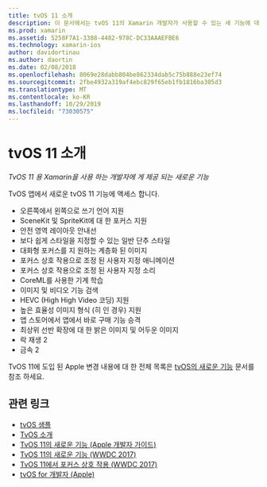 ```yaml
---
title: tvOS 11 소개
description: 이 문서에서는 tvOS 11의 Xamarin 개발자가 사용할 수 있는 새 기능에 대 한 간략 한 개요를 제공 하 고 Apple의 릴리스 정보에 대 한 링크를 제공 합니다.
ms.prod: xamarin
ms.assetid: 5258F7A1-3388-4482-978C-DC33AAAEFBE6
ms.technology: xamarin-ios
author: davidortinau
ms.author: daortin
ms.date: 02/08/2018
ms.openlocfilehash: 8069e28dabb804be862334dab5c75b888e23ef74
ms.sourcegitcommit: 2fbe4932a319af4ebc829f65eb1fb1816ba305d3
ms.translationtype: MT
ms.contentlocale: ko-KR
ms.lasthandoff: 10/29/2019
ms.locfileid: "73030575"
---
```

# <a name="introduction-to-tvos-11"></a>tvOS 11 소개

_TvOS 11 용 Xamarin을 사용 하는 개발자에 게 제공 되는 새로운 기능_

TvOS 앱에서 새로운 tvOS 11 기능에 액세스 합니다.

- 오른쪽에서 왼쪽으로 쓰기 언어 지원 
- SceneKit 및 SpriteKit에 대 한 포커스 지원
- 안전 영역 레이아웃 안내선 
- 보다 쉽게 스타일을 지정할 수 있는 일반 단추 스타일
- 대화형 포커스를 지 원하는 계층화 된 이미지
- 포커스 상호 작용으로 조정 된 사용자 지정 애니메이션
- 포커스 상호 작용으로 조정 된 사용자 지정 소리
- CoreML를 사용한 기계 학습
- 이미지 및 비디오 기능 검색
- HEVC (High High Video 코딩) 지원
- 높은 효율성 이미지 형식 (히 인 경우) 지원
- 앱 스토어에서 앱에서 바로 구매 기능 승격
- 최상위 선반 확장에 대 한 밝은 이미지 및 어두운 이미지
- 락 재생 2
- 금속 2

TvOS 11에 도입 된 Apple 변경 내용에 대 한 전체 목록은 [tvOS의 새로운 기능](https://developer.apple.com/library/content/releasenotes/General/WhatsNewinTVOS/Articles/tvOS_11_0.html) 문서를 참조 하세요.

## <a name="related-links"></a>관련 링크

- [tvOS 샘플](https://docs.microsoft.com/samples/browse/?products=xamarin&term=Xamarin.iOS+tvOS)
- [TvOS 소개](~/ios/tvos/index.md)
- [TvOS 11의 새로운 기능 (Apple 개발자 가이드)](https://developer.apple.com/library/content/releasenotes/General/WhatsNewinTVOS/Articles/tvOS_11_0.html)
- [TvOS 11의 새로운 기능 (WWDC 2017)](https://developer.apple.com/videos/play/wwdc2017/209/)
- [TvOS 11에서 포커스 상호 작용 (WWDC 2017)](https://developer.apple.com/videos/play/wwdc2017/224/)
- [tvOS for 개발자 (Apple)](https://developer.apple.com/tvos/)
